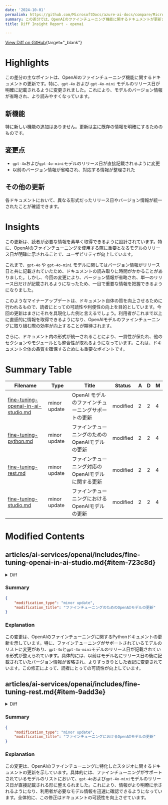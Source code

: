 ```yaml
---
date: '2024-10-01'
permalink: https://github.com/MicrosoftDocs/azure-ai-docs/compare/MicrosoftDocs:3cec18b...MicrosoftDocs:0a8084e
summary: この差分では、OpenAIのファインチューニング機能に関するドキュメントが更新されました。特に、`gpt-4o`および`gpt-4o-mini`モデルのリリース日が明確に記載されるようになり、バージョン情報が省略されています。これにより、読みやすさが向上し、ユーザビリティも改善されました。新しい機能は追加されていませんが、リリース日とバージョン情報の統一により、ドキュメントの質が向上しています。内容が一貫性を持つことで、読者が情報をより迅速に取得できるようになり、ファインチューニングに関する効率も向上することが期待されます。
title: Diff Insight Report - openai

---
```


[View Diff on GitHub](https://github.com/MicrosoftDocs/azure-ai-docs/compare/MicrosoftDocs:3cec18b...MicrosoftDocs:0a8084e){target="_blank"}

# Highlights
この差分の主なポイントは、OpenAIのファインチューニング機能に関するドキュメントの更新です。特に、`gpt-4o` および `gpt-4o-mini` モデルのリリース日が明確に記載されるように変更されました。これにより、モデルのバージョン情報が省略され、より読みやすくなっています。

## 新機能
特に新しい機能の追加はありません。更新は主に既存の情報を明確にするためのものです。

## 変更点
- `gpt-4o`および`gpt-4o-mini`モデルのリリース日が直接記載されるように変更
- 以前のバージョン情報が省略され、対応する情報が整理された

## その他の更新
各ドキュメントにおいて、異なる形式だったリリース日やバージョン情報が統一されたことが確認できます。

# Insights
この更新は、読者が必要な情報を素早く取得できるように設計されています。特に、OpenAIのファインチューニングを使用する際に重要となるモデルのリリース日が明確に示されることで、ユーザビリティが向上しています。

これまで、`gpt-4o` や `gpt-4o-mini` モデルに関してはバージョン情報がリリース日と共に記載されていたため、ドキュメントの読み取りに時間がかかることがありました。しかし、今回の変更により、バージョン情報が省略され、単一のリリース日だけが記載されるようになったため、一目で重要な情報を把握できるようになりました。

このようなマイナーアップデートは、ドキュメント自体の質を向上させるために行われるもので、読者にとっての可読性や利便性の向上を目的としています。今回の更新はまさにそれを具現化した例と言えるでしょう。利用者がこれまで以上に直感的に情報を取得できるようになり、OpenAIモデルのファインチューニングに取り組む際の効率が向上することが期待されます。

さらに、ドキュメント内の形式が統一されることにより、一貫性が保たれ、他のセクションやモジュールとも整合性が取れるようになっています。これは、ドキュメント全体の品質を確保するためにも重要なポイントです。

# Summary Table
|  Filename  | Type |    Title    | Status | A  | D  | M  |
|------------|------|-------------|--------|----|----|----|
| [fine-tuning-openai-in-ai-studio.md](#item-723c8d) | minor update | OpenAI モデルのファインチューニングサポートの更新 | modified | 2 | 2 | 4 | 
| [fine-tuning-python.md](#item-976f58) | minor update | ファインチューニングのためのOpenAIモデルの更新 | modified | 2 | 2 | 4 | 
| [fine-tuning-rest.md](#item-9add3e) | minor update | ファインチューニング対応のOpenAIモデルに関する更新 | modified | 2 | 2 | 4 | 
| [fine-tuning-studio.md](#item-439f1e) | minor update | ファインチューニングにおけるOpenAIモデルの更新 | modified | 2 | 2 | 4 | 


# Modified Contents
## articles/ai-services/openai/includes/fine-tuning-openai-in-ai-studio.md{#item-723c8d}

<details>
<summary>Diff</summary>
````diff
@@ -32,8 +32,8 @@ The following models support fine-tuning:
 - `gpt-35-turbo` (1106)
 - `gpt-35-turbo` (0125)
 - `gpt-4` (0613)**<sup>*</sup>**
-- `gpt-4o` (2024-08-06)**<sup>*</sup>**
-- `gpt-4o-mini` (2024-07-18)**<sup>*</sup>**
+- `gpt-4o` (2024-08-06)
+- `gpt-4o-mini` (2024-07-18)
 
 **<sup>*</sup>** Fine-tuning for this model is currently in public preview.
 
````
</details>

### Summary

```json
{
    "modification_type": "minor update",
    "modification_title": "OpenAI モデルのファインチューニングサポートの更新"
}
```

### Explanation
この変更は、OpenAI モデルに関するドキュメントの一部で、ファインチューニングをサポートするモデルのリストを更新しています。具体的には、`gpt-4o` および `gpt-4o-mini` モデルの出荷日が更新されています。以前は、モデル名の後にモデルバージョンの記載が含まれていましたが、変更後はバージョン番号が削除され、リリース日を直接表示するようになっています。全体的に、この更新はより明確で簡潔な形式を目指しています。

## articles/ai-services/openai/includes/fine-tuning-python.md{#item-976f58}

<details>
<summary>Diff</summary>
````diff
@@ -32,8 +32,8 @@ The following models support fine-tuning:
 - `gpt-35-turbo` (1106)
 - `gpt-35-turbo` (0125)
 - `gpt-4` (0613)**<sup>*</sup>**
-- `gpt-4o` (2024-08-06)**<sup>*</sup>**
-- `gpt-4o-mini` (2024-07-18)**<sup>*</sup>**
+- `gpt-4o` (2024-08-06)
+- `gpt-4o-mini` (2024-07-18)
 
 **<sup>*</sup>** Fine-tuning for this model is currently in public preview.
 
````
</details>

### Summary

```json
{
    "modification_type": "minor update",
    "modification_title": "ファインチューニングのためのOpenAIモデルの更新"
}
```

### Explanation
この変更は、OpenAIのファインチューニングに関するPythonドキュメントの更新を示しています。特に、ファインチューニングがサポートされているモデルのリストに変更があり、`gpt-4o`と`gpt-4o-mini`モデルのリリース日が記載されている形式が整えられています。具体的には、以前はモデル名にリリース日の後に記載されていたバージョン情報が省略され、よりすっきりとした表記に変更されています。この修正によって、読者にとっての可読性が向上しています。

## articles/ai-services/openai/includes/fine-tuning-rest.md{#item-9add3e}

<details>
<summary>Diff</summary>
````diff
@@ -31,8 +31,8 @@ The following models support fine-tuning:
 - `gpt-35-turbo` (1106)
 - `gpt-35-turbo` (0125)
 - `gpt-4` (0613)**<sup>*</sup>**
-- `gpt-4o` (2024-08-06)**<sup>*</sup>**
-- `gpt-4o-mini` (2024-07-18)**<sup>*</sup>**
+- `gpt-4o` (2024-08-06)
+- `gpt-4o-mini` (2024-07-18)
 
 **<sup>*</sup>** Fine-tuning for this model is currently in public preview.
 
````
</details>

### Summary

```json
{
    "modification_type": "minor update",
    "modification_title": "ファインチューニング対応のOpenAIモデルに関する更新"
}
```

### Explanation
この差分は、OpenAIのファインチューニングに関するREST APIドキュメントの更新を示しています。具体的には、ファインチューニングがサポートされているモデルのリストが変更されており、`gpt-4o`および`gpt-4o-mini`モデルのリリース日が直接記載されています。従来はリリース日とモデル名の後にバージョン情報が含まれていましたが、変更後はこの情報が見やすく改良されています。この更新は、読者が必要な情報を迅速に把握できるように配慮されています。

## articles/ai-services/openai/includes/fine-tuning-studio.md{#item-439f1e}

<details>
<summary>Diff</summary>
````diff
@@ -30,8 +30,8 @@ The following models support fine-tuning:
 - `gpt-35-turbo` (1106)
 - `gpt-35-turbo` (0125)
 - `gpt-4` (0613)**<sup>*</sup>**
-- `gpt-4o` (2024-08-06)**<sup>*</sup>**
-- `gpt-4o-mini` (2024-07-18)**<sup>*</sup>**
+- `gpt-4o` (2024-08-06)
+- `gpt-4o-mini` (2024-07-18)
 
 **<sup>*</sup>** Fine-tuning for this model is currently in public preview.
 
````
</details>

### Summary

```json
{
    "modification_type": "minor update",
    "modification_title": "ファインチューニングにおけるOpenAIモデルの更新"
}
```

### Explanation
この変更は、OpenAIのファインチューニングに特化したスタジオに関するドキュメントの更新を示しています。具体的には、ファインチューニングがサポートされているモデルのリストにおいて、`gpt-4o`および`gpt-4o-mini`モデルのリリース日が直接記載される形に整えられました。これにより、情報がより明瞭に示されるようになり、利用者が必要なモデル情報を迅速に確認できるようになっています。全体的に、この修正はドキュメントの可読性を向上させています。


